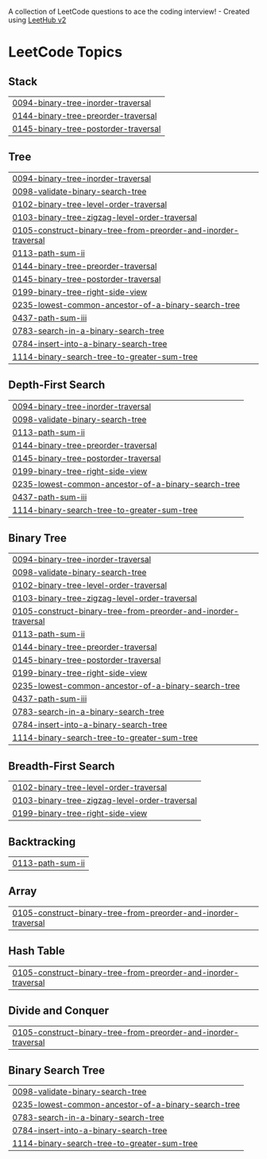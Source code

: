 A collection of LeetCode questions to ace the coding interview! - Created using [LeetHub v2](https://github.com/arunbhardwaj/LeetHub-2.0)
<!---LeetCode Topics Start-->
# LeetCode Topics
## Stack
|  |
| ------- |
| [0094-binary-tree-inorder-traversal](https://github.com/mahboobali09771/leetcode/tree/master/0094-binary-tree-inorder-traversal) |
| [0144-binary-tree-preorder-traversal](https://github.com/mahboobali09771/leetcode/tree/master/0144-binary-tree-preorder-traversal) |
| [0145-binary-tree-postorder-traversal](https://github.com/mahboobali09771/leetcode/tree/master/0145-binary-tree-postorder-traversal) |
## Tree
|  |
| ------- |
| [0094-binary-tree-inorder-traversal](https://github.com/mahboobali09771/leetcode/tree/master/0094-binary-tree-inorder-traversal) |
| [0098-validate-binary-search-tree](https://github.com/mahboobali09771/leetcode/tree/master/0098-validate-binary-search-tree) |
| [0102-binary-tree-level-order-traversal](https://github.com/mahboobali09771/leetcode/tree/master/0102-binary-tree-level-order-traversal) |
| [0103-binary-tree-zigzag-level-order-traversal](https://github.com/mahboobali09771/leetcode/tree/master/0103-binary-tree-zigzag-level-order-traversal) |
| [0105-construct-binary-tree-from-preorder-and-inorder-traversal](https://github.com/mahboobali09771/leetcode/tree/master/0105-construct-binary-tree-from-preorder-and-inorder-traversal) |
| [0113-path-sum-ii](https://github.com/mahboobali09771/leetcode/tree/master/0113-path-sum-ii) |
| [0144-binary-tree-preorder-traversal](https://github.com/mahboobali09771/leetcode/tree/master/0144-binary-tree-preorder-traversal) |
| [0145-binary-tree-postorder-traversal](https://github.com/mahboobali09771/leetcode/tree/master/0145-binary-tree-postorder-traversal) |
| [0199-binary-tree-right-side-view](https://github.com/mahboobali09771/leetcode/tree/master/0199-binary-tree-right-side-view) |
| [0235-lowest-common-ancestor-of-a-binary-search-tree](https://github.com/mahboobali09771/leetcode/tree/master/0235-lowest-common-ancestor-of-a-binary-search-tree) |
| [0437-path-sum-iii](https://github.com/mahboobali09771/leetcode/tree/master/0437-path-sum-iii) |
| [0783-search-in-a-binary-search-tree](https://github.com/mahboobali09771/leetcode/tree/master/0783-search-in-a-binary-search-tree) |
| [0784-insert-into-a-binary-search-tree](https://github.com/mahboobali09771/leetcode/tree/master/0784-insert-into-a-binary-search-tree) |
| [1114-binary-search-tree-to-greater-sum-tree](https://github.com/mahboobali09771/leetcode/tree/master/1114-binary-search-tree-to-greater-sum-tree) |
## Depth-First Search
|  |
| ------- |
| [0094-binary-tree-inorder-traversal](https://github.com/mahboobali09771/leetcode/tree/master/0094-binary-tree-inorder-traversal) |
| [0098-validate-binary-search-tree](https://github.com/mahboobali09771/leetcode/tree/master/0098-validate-binary-search-tree) |
| [0113-path-sum-ii](https://github.com/mahboobali09771/leetcode/tree/master/0113-path-sum-ii) |
| [0144-binary-tree-preorder-traversal](https://github.com/mahboobali09771/leetcode/tree/master/0144-binary-tree-preorder-traversal) |
| [0145-binary-tree-postorder-traversal](https://github.com/mahboobali09771/leetcode/tree/master/0145-binary-tree-postorder-traversal) |
| [0199-binary-tree-right-side-view](https://github.com/mahboobali09771/leetcode/tree/master/0199-binary-tree-right-side-view) |
| [0235-lowest-common-ancestor-of-a-binary-search-tree](https://github.com/mahboobali09771/leetcode/tree/master/0235-lowest-common-ancestor-of-a-binary-search-tree) |
| [0437-path-sum-iii](https://github.com/mahboobali09771/leetcode/tree/master/0437-path-sum-iii) |
| [1114-binary-search-tree-to-greater-sum-tree](https://github.com/mahboobali09771/leetcode/tree/master/1114-binary-search-tree-to-greater-sum-tree) |
## Binary Tree
|  |
| ------- |
| [0094-binary-tree-inorder-traversal](https://github.com/mahboobali09771/leetcode/tree/master/0094-binary-tree-inorder-traversal) |
| [0098-validate-binary-search-tree](https://github.com/mahboobali09771/leetcode/tree/master/0098-validate-binary-search-tree) |
| [0102-binary-tree-level-order-traversal](https://github.com/mahboobali09771/leetcode/tree/master/0102-binary-tree-level-order-traversal) |
| [0103-binary-tree-zigzag-level-order-traversal](https://github.com/mahboobali09771/leetcode/tree/master/0103-binary-tree-zigzag-level-order-traversal) |
| [0105-construct-binary-tree-from-preorder-and-inorder-traversal](https://github.com/mahboobali09771/leetcode/tree/master/0105-construct-binary-tree-from-preorder-and-inorder-traversal) |
| [0113-path-sum-ii](https://github.com/mahboobali09771/leetcode/tree/master/0113-path-sum-ii) |
| [0144-binary-tree-preorder-traversal](https://github.com/mahboobali09771/leetcode/tree/master/0144-binary-tree-preorder-traversal) |
| [0145-binary-tree-postorder-traversal](https://github.com/mahboobali09771/leetcode/tree/master/0145-binary-tree-postorder-traversal) |
| [0199-binary-tree-right-side-view](https://github.com/mahboobali09771/leetcode/tree/master/0199-binary-tree-right-side-view) |
| [0235-lowest-common-ancestor-of-a-binary-search-tree](https://github.com/mahboobali09771/leetcode/tree/master/0235-lowest-common-ancestor-of-a-binary-search-tree) |
| [0437-path-sum-iii](https://github.com/mahboobali09771/leetcode/tree/master/0437-path-sum-iii) |
| [0783-search-in-a-binary-search-tree](https://github.com/mahboobali09771/leetcode/tree/master/0783-search-in-a-binary-search-tree) |
| [0784-insert-into-a-binary-search-tree](https://github.com/mahboobali09771/leetcode/tree/master/0784-insert-into-a-binary-search-tree) |
| [1114-binary-search-tree-to-greater-sum-tree](https://github.com/mahboobali09771/leetcode/tree/master/1114-binary-search-tree-to-greater-sum-tree) |
## Breadth-First Search
|  |
| ------- |
| [0102-binary-tree-level-order-traversal](https://github.com/mahboobali09771/leetcode/tree/master/0102-binary-tree-level-order-traversal) |
| [0103-binary-tree-zigzag-level-order-traversal](https://github.com/mahboobali09771/leetcode/tree/master/0103-binary-tree-zigzag-level-order-traversal) |
| [0199-binary-tree-right-side-view](https://github.com/mahboobali09771/leetcode/tree/master/0199-binary-tree-right-side-view) |
## Backtracking
|  |
| ------- |
| [0113-path-sum-ii](https://github.com/mahboobali09771/leetcode/tree/master/0113-path-sum-ii) |
## Array
|  |
| ------- |
| [0105-construct-binary-tree-from-preorder-and-inorder-traversal](https://github.com/mahboobali09771/leetcode/tree/master/0105-construct-binary-tree-from-preorder-and-inorder-traversal) |
## Hash Table
|  |
| ------- |
| [0105-construct-binary-tree-from-preorder-and-inorder-traversal](https://github.com/mahboobali09771/leetcode/tree/master/0105-construct-binary-tree-from-preorder-and-inorder-traversal) |
## Divide and Conquer
|  |
| ------- |
| [0105-construct-binary-tree-from-preorder-and-inorder-traversal](https://github.com/mahboobali09771/leetcode/tree/master/0105-construct-binary-tree-from-preorder-and-inorder-traversal) |
## Binary Search Tree
|  |
| ------- |
| [0098-validate-binary-search-tree](https://github.com/mahboobali09771/leetcode/tree/master/0098-validate-binary-search-tree) |
| [0235-lowest-common-ancestor-of-a-binary-search-tree](https://github.com/mahboobali09771/leetcode/tree/master/0235-lowest-common-ancestor-of-a-binary-search-tree) |
| [0783-search-in-a-binary-search-tree](https://github.com/mahboobali09771/leetcode/tree/master/0783-search-in-a-binary-search-tree) |
| [0784-insert-into-a-binary-search-tree](https://github.com/mahboobali09771/leetcode/tree/master/0784-insert-into-a-binary-search-tree) |
| [1114-binary-search-tree-to-greater-sum-tree](https://github.com/mahboobali09771/leetcode/tree/master/1114-binary-search-tree-to-greater-sum-tree) |
<!---LeetCode Topics End-->